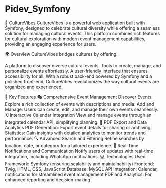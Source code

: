 # Pidev_Symfony
🌟 CultureVibes
CultureVibes is a powerful web application built with Symfony, designed to celebrate cultural diversity while offering a seamless solution for managing cultural events. This platform combines rich features for cultural exploration with modern event management capabilities, providing an engaging experience for users.

🌍 Overview
CultureVibes bridges cultures by offering:

A platform to discover diverse cultural events.
Tools to create, manage, and personalize events effortlessly.
A user-friendly interface that ensures accessibility for all.
With a robust back-end powered by Symfony and a polished front-end, CultureVibes revolutionizes the way cultural events are organized and experienced.

🔑 Key Features
🎭 Comprehensive Event Management
Discover Events: Explore a rich collection of events with descriptions and media.
Add and Manage: Users can create, edit, and manage their own events seamlessly.
🗓️ Interactive Calendar Integration
View and manage events through an integrated calendar API, simplifying planning.
📂 PDF Export and Data Analytics
PDF Generation: Export event details for sharing or archiving.
Statistics: Gain insights with detailed analytics to monitor trends and performance.
🔍 Advanced Search and Filtering
Refine searches by location, date, or category for a tailored experience.
💬 Real-Time Notifications and Communication
Notify users of updates with real-time integration, including WhatsApp notifications.
💻 Technologies Used
Framework: Symfony (ensuring scalability and maintainability)
Frontend: Twig, HTML, CSS, JavaScript
Database: MySQL
API Integration: Calendar, notifications for streamlined event management
PDF and Analytics: For enhanced reporting and decision-making

